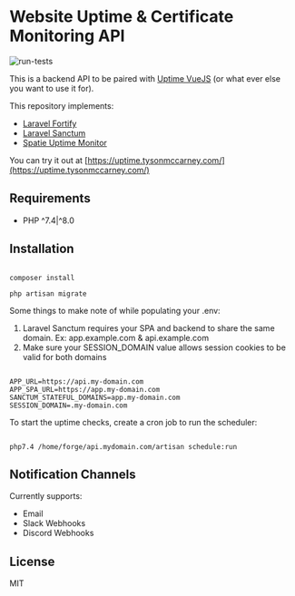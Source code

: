 # Website Uptime & Certificate Monitoring API
![run-tests](https://github.com/J-T-McC/uptime-backend-api/workflows/run-tests/badge.svg?branch=main)

This is a backend API to be paired with [Uptime VueJS](https://github.com/J-T-McC/uptime-frontend-vue) (or what ever else you want to use it for).

This repository implements: 

* [Laravel Fortify](https://laravel.com/docs/8.x/fortify)
* [Laravel Sanctum](https://laravel.com/docs/8.x/sanctum)
* [Spatie Uptime Monitor](https://github.com/spatie/laravel-uptime-monitor)

You can try it out at [https://uptime.tysonmccarney.com/](https://uptime.tysonmccarney.com/)

## Requirements
 
* PHP ^7.4|^8.0
 
## Installation

```shell script

composer install

php artisan migrate

```

Some things to make note of while populating your .env:

1. Laravel Sanctum requires your SPA and backend to share the same domain. 
   Ex: app.example.com & api.example.com
1. Make sure your SESSION_DOMAIN value allows session cookies to be valid for both domains

```dotenv

APP_URL=https://api.my-domain.com
APP_SPA_URL=https://app.my-domain.com
SANCTUM_STATEFUL_DOMAINS=app.my-domain.com
SESSION_DOMAIN=.my-domain.com

```

To start the uptime checks, create a cron job to run the scheduler:

```shell script

php7.4 /home/forge/api.mydomain.com/artisan schedule:run

```

## Notification Channels

Currently supports:
* Email
* Slack Webhooks
* Discord Webhooks

## License

MIT
